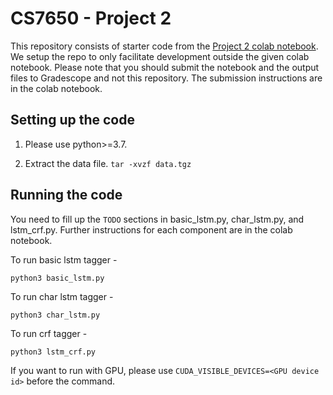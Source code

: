 # CS7650 - Project 2

This repository consists of starter code from the [Project 2 colab notebook](https://colab.research.google.com/drive/195wqm4BSTagmBmckfNVMv17n9e_qMCn_). 
We setup the repo to only facilitate development outside the given colab notebook. 
Please note that you should submit the notebook and the output files to Gradescope and not this repository. 
The submission instructions are in the colab notebook.

## Setting up the code

1. Please use python>=3.7.

2. Extract the data file.
  ```tar -xvzf data.tgz```
  
## Running the code

You need to fill up the ```TODO``` sections in basic_lstm.py, char_lstm.py, and lstm_crf.py.
Further instructions for each component are in the colab notebook.

To run basic lstm tagger -

```python3 basic_lstm.py```

To run char lstm tagger -

```python3 char_lstm.py```

To run crf tagger -

```python3 lstm_crf.py```

If you want to run with GPU, please use ```CUDA_VISIBLE_DEVICES=<GPU device id>``` before the command.



